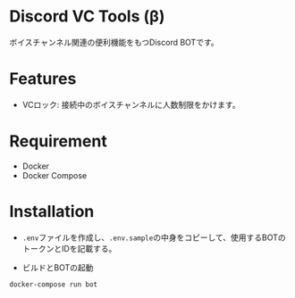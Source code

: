 # Discord VC Tools (β)

ボイスチャンネル関連の便利機能をもつDiscord BOTです。

# Features
 
- VCロック: 接続中のボイスチャンネルに人数制限をかけます。
 
# Requirement
 
- Docker
- Docker Compose
 
# Installation
 
- `.env`ファイルを作成し、`.env.sample`の中身をコピーして、使用するBOTのトークンとIDを記載する。

- ビルドとBOTの起動
```bash
docker-compose run bot
```
